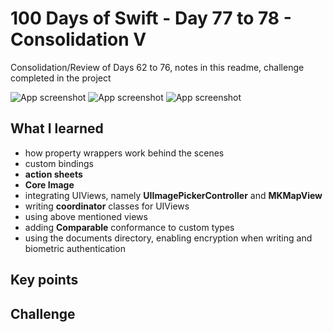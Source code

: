 # 100 Days of Swift - Day 77 to 78 - Consolidation V
Consolidation/Review of Days 62 to 76, notes in this readme, challenge completed in the project

![App screenshot](APPNAME1.png) ![App screenshot](APPNAME2.png) ![App screenshot](APPNAME3.png)


## What I learned
- how property wrappers work behind the scenes
- custom bindings
- **action sheets**
- **Core Image**
- integrating UIViews, namely **UIImagePickerController** and **MKMapView**
- writing **coordinator** classes for UIViews
- using above mentioned views
- adding **Comparable** conformance to custom types
- using the documents directory, enabling encryption when writing and biometric authentication

## Key points
###


###


## Challenge

